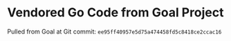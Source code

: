 # Vendored Go Code from Goal Project

Pulled from Goal at Git commit: `ee95ff40957e5d75a474458fd5c8418ce2ccac16`
